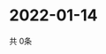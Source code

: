 # 2022-01-14
  共 0条

  <!-- BEGIN -->
  <!-- 最后更新时间Fri Jan 14 2022 22:03:53 GMT+0000 (Coordinated Universal Time) -->
  
  <!-- END -->
  
  